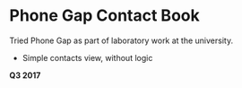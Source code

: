 # Phone Gap Contact Book

Tried Phone Gap as part of laboratory work at the university.

  - Simple contacts view, without logic
  
**Q3 2017**
